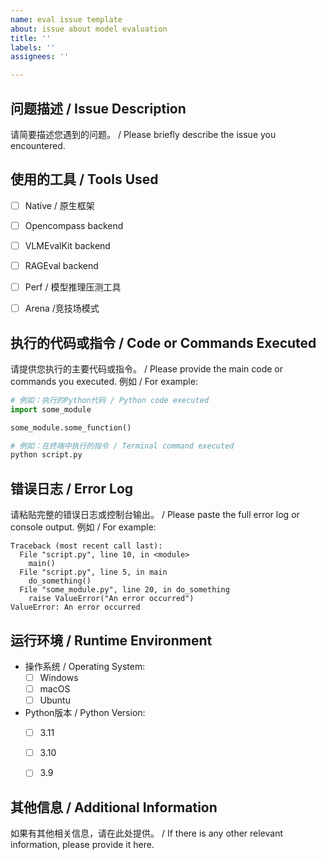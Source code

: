 ```yaml
---
name: eval issue template
about: issue about model evaluation
title: ''
labels: ''
assignees: ''

---
```


## 问题描述 / Issue Description

请简要描述您遇到的问题。 / Please briefly describe the issue you encountered.

## 使用的工具 / Tools Used
- [ ] Native / 原生框架
- [ ] Opencompass backend
- [ ] VLMEvalKit backend 
- [ ] RAGEval backend
- [ ] Perf / 模型推理压测工具
- [ ] Arena  /竞技场模式


## 执行的代码或指令 / Code or Commands Executed

请提供您执行的主要代码或指令。 / Please provide the main code or commands you executed. 例如 / For example:

```python
# 例如：执行的Python代码 / Python code executed
import some_module

some_module.some_function()
```

```bash
# 例如：在终端中执行的指令 / Terminal command executed
python script.py
```

## 错误日志 / Error Log

请粘贴完整的错误日志或控制台输出。 / Please paste the full error log or console output. 例如 / For example:

```
Traceback (most recent call last):
  File "script.py", line 10, in <module>
    main()
  File "script.py", line 5, in main
    do_something()
  File "some_module.py", line 20, in do_something
    raise ValueError("An error occurred")
ValueError: An error occurred
```

## 运行环境 / Runtime Environment

- 操作系统 / Operating System:
  - [ ] Windows
  - [ ] macOS
  - [ ] Ubuntu

- Python版本 / Python Version:
  - [ ] 3.11
  - [ ] 3.10
  - [ ] 3.9


## 其他信息 / Additional Information

如果有其他相关信息，请在此处提供。 / If there is any other relevant information, please provide it here.

